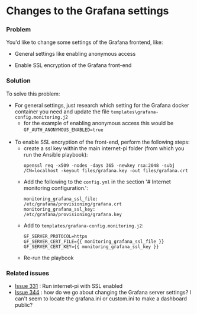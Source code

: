 # Changes to the Grafana settings

### Problem
You'd like to change some settings of the Grafana frontend, like:

* General settings like enabling anonymous access

* Enable SSL encryption of the Grafana front-end

### Solution
To solve this problem:

* For general settings, just research which setting for the Grafana docker container you need and update the file `templates\grafana-config.monitoring.j2`
    * for the example of enabling anonymous access this would be `GF_AUTH_ANONYMOUS_ENABLED=true`
    <br><br>
* To enable SSL encryption of the front-end, perform the following steps:
    * create a ssl key within the main internet-pi folder (from which you run the Ansible playbook):
        ```
        openssl req -x509 -nodes -days 365 -newkey rsa:2048 -subj /CN=localhost -keyout files/grafana.key -out files/grafana.crt
        ```
    * Add the following to the `config.yml` in the section '# Internet monitoring configuration.':
        ```
        monitoring_grafana_ssl_file: /etc/grafana/provisioning/grafana.crt
        monitoring_grafana_ssl_key: /etc/grafana/provisioning/grafana.key
        ```
    * Add to `templates/grafana-config.monitoring.j2`:
        ```
        GF_SERVER_PROTOCOL=https
        GF_SERVER_CERT_FILE={{ monitoring_grafana_ssl_file }}
        GF_SERVER_CERT_KEY={{ monitoring_grafana_ssl_key }} 
        ```
    * Re-run the playbook

### Related issues

* [Issue 331]((https://github.com/geerlingguy/internet-pi/issues/331)) : Run internet-pi with SSL enabled
* [Issue 344](https://github.com/geerlingguy/internet-pi/issues/344) : how do we go about changing the Grafana server settings? I can't seem to locate the grafana.ini or custom.ini to make a dashboard public?